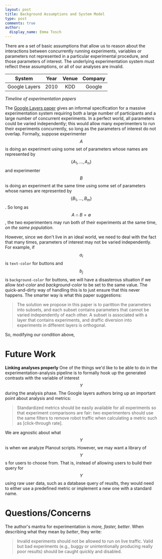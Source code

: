```yaml
---
layout: post
title: Background Assumptions and System Model
type: post
comments: true
author:
  display_name: Emma Tosch
---
```


There are a set of basic assumptions that allow us to reason about the interactions between concurrently running experiments, variables or parameters not represented in a particular experimental procedure, and those parameters of interest. The underlying experimentation system must reflect these assumptions, or all of our analyses are invalid. 

<!--summary-->


| System | Year | Venue | Company |
| --- | :---: | :---: | :---: |
| Google Layers  | 2010 | KDD | Google |

*Timeline of experimentation papers*


The [Google Layers paper](http://dl.acm.org/citation.cfm?id=1835810) gives an informal specification for a massive experimentation system requiring both a large number of participants and a large number of concurrent experiments. In a perfect world, all parameters could be varied independently; this would allow many experimenters to run their experiments concurrently, so long as the parameters of interest do not overlap. Formally, suppose experimenter $$A$$ is doing an experiment using some set of parameters whose names are represented by$$\lbrace A_1, \ldots, A_n\rbrace$$ and experimenter $$B$$ is doing an experiment at the same time using some set of parameters whose names are represented by $$\lbrace B_1, \ldots, B_m\rbrace$$. So long as $$A \cap B = \emptyset$$, the two experimenters may run both of their experiments at the same time, *on the same population*.

However, since we don't live in an ideal world, we need to deal with the fact that many times, parameters of interest may not be varied independently. For example, if $$a_i$$ is `text-color` for buttons and $$b_j$$ is `background-color` for buttons, we will have a disasterous situation if we allow *text-color* and *background-color* to be set to the same value. The quick-and-dirty way of handling this is to just ensure that this never happens. The smarter way is what this paper suggestions:

> The solution we propose in this paper is to parittion the parameters into subsets, and each subset contains parameters that cannot be varied independently of each other. A subset is associated with a layer that contains experiments, and draffic diversion into experiments in different layers is orthogonal.

So, modifying our condition above,

# Future Work

**Linking analyses properly** One of the things we'd like to be able to do in the experimentation-analysis pipeline is to formally hook up the generated contrasts with the variable of interest $$Y$$ during the analysis phase. The Google layers authors bring up an important point about analysis and metrics:

> Standardized metrics should be easily available for all experiments so that experiment comparisons are fair: two experimenters should use the same filters to remove robot traffic when calculating a metric such as [click-through rate].

We are agnostic about what $$Y$$ is when we analyze Planout scripts. However, we may want a library of $$Y$$s for users to choose from. That is, instead of allowing users to build their query for $$Y$$ using raw user data, such as a database query of reuslts, they would need to either use a predefined metric or implement a new one with a standard name.

# Questions/Concerns

The author's mantra for experimentation is *more, faster, better*. When describing what they mean by *better*, they write:

> Invalid experiments should not be allowed to run on live traffic. Valid but bad experiments (e.g., buggy or unintentionally producing really poor results) should be caught quickly and disabled.
